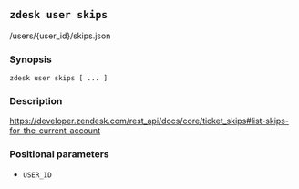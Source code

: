 ## `zdesk user skips`

/users/{user_id}/skips.json

### Synopsis

    zdesk user skips [ ... ]

### Description

https://developer.zendesk.com/rest_api/docs/core/ticket_skips#list-skips-for-the-current-account

### Positional parameters

* `USER_ID`

